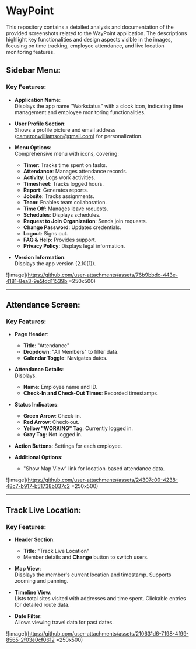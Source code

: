 # WayPoint

This repository contains a detailed analysis and documentation of the provided screenshots related to the WayPoint application. The descriptions highlight key functionalities and design aspects visible in the images, focusing on time tracking, employee attendance, and live location monitoring features.

## **Sidebar Menu:**

### Key Features:
- **Application Name**:  
  Displays the app name "Workstatus" with a clock icon, indicating time management and employee monitoring functionalities.
  
- **User Profile Section**:  
  Shows a profile picture and email address (cameronwilliamson@gmail.com) for personalization.
  
- **Menu Options**:  
  Comprehensive menu with icons, covering:
  - **Timer**: Tracks time spent on tasks.
  - **Attendance**: Manages attendance records.
  - **Activity**: Logs work activities.
  - **Timesheet**: Tracks logged hours.
  - **Report**: Generates reports.
  - **Jobsite**: Tracks assignments.
  - **Team**: Enables team collaboration.
  - **Time Off**: Manages leave requests.
  - **Schedules**: Displays schedules.
  - **Request to Join Organization**: Sends join requests.
  - **Change Password**: Updates credentials.
  - **Logout**: Signs out.
  - **FAQ & Help**: Provides support.
  - **Privacy Policy**: Displays legal information.
  
- **Version Information**:  
  Displays the app version (2.10(1)).

![image](https://github.com/user-attachments/assets/76b9bbdc-443e-4181-8ea3-9e5fdd11539b =250x500)

---

## **Attendance Screen:**

### Key Features:
- **Page Header**:  
  - **Title**: "Attendance"  
  - **Dropdown**: "All Members" to filter data.  
  - **Calendar Toggle**: Navigates dates.
  
- **Attendance Details**:  
  Displays:
  - **Name**: Employee name and ID.
  - **Check-In and Check-Out Times**: Recorded timestamps.
  
- **Status Indicators**:
  - **Green Arrow**: Check-in.
  - **Red Arrow**: Check-out.
  - **Yellow "WORKING" Tag**: Currently logged in.
  - **Gray Tag**: Not logged in.
  
- **Action Buttons**: Settings for each employee.
  
- **Additional Options**:
  - "Show Map View" link for location-based attendance data.

![image](https://github.com/user-attachments/assets/24307c00-4238-48c7-b917-b51738b037c2 =250x500)

---

## **Track Live Location:**

### Key Features:
- **Header Section**:  
  - **Title**: "Track Live Location"  
  - Member details and **Change** button to switch users.
  
- **Map View**:  
  Displays the member's current location and timestamp. Supports zooming and panning.
  
- **Timeline View**:  
  Lists total sites visited with addresses and time spent. Clickable entries for detailed route data.
  
- **Date Filter**:  
  Allows viewing travel data for past dates.

![image](https://github.com/user-attachments/assets/210631d6-7198-4f99-8565-2f03e0cf0612 =250x500)
